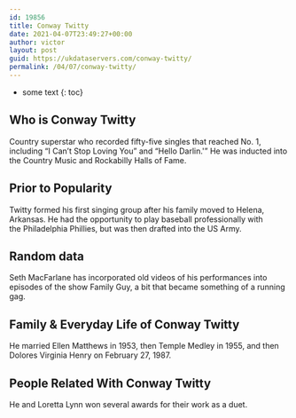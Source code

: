 ```yaml
---
id: 19856
title: Conway Twitty
date: 2021-04-07T23:49:27+00:00
author: victor
layout: post
guid: https://ukdataservers.com/conway-twitty/
permalink: /04/07/conway-twitty/
---
```


* some text
{: toc}


## Who is Conway Twitty



Country superstar who recorded fifty-five singles that reached No. 1, including &#8220;I Can&#8217;t Stop Loving You&#8221; and &#8220;Hello Darlin.'&#8221; He was inducted into the Country Music and Rockabilly Halls of Fame.

                
                
                
## Prior to Popularity



Twitty formed his first singing group after his family moved to Helena, Arkansas. He had the opportunity to play baseball professionally with the Philadelphia Phillies, but was then drafted into the US Army.

                
                
                
## Random data



Seth MacFarlane has incorporated old videos of his performances into episodes of the show Family Guy, a bit that became something of a running gag.

                
                
                
## Family & Everyday Life of Conway Twitty



He married Ellen Matthews in 1953, then Temple Medley in 1955, and then Dolores Virginia Henry on February 27, 1987.

                
                
                
## People Related With Conway Twitty



He and Loretta Lynn won several awards for their work as a duet.

                
              
            
          
          
          